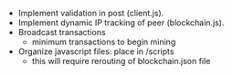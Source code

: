 - Implement validation in post (client.js).
- Implement dynamic IP tracking of peer (blockchain.js).
- Broadcast transactions
  - minimum transactions to begin mining
- Organize javascript files: place in /scripts
  - this will require rerouting of blockchain.json file
